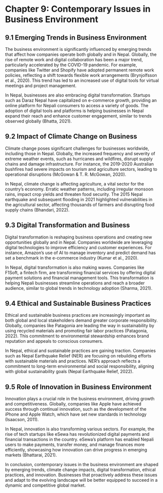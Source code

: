 # Chapter 9: Contemporary Issues in Business Environment

## 9.1 Emerging Trends in Business Environment

The business environment is significantly influenced by emerging trends that affect how companies operate both globally and in Nepal. Globally, the rise of remote work and digital collaboration has been a major trend, particularly accelerated by the COVID-19 pandemic. For example, companies like Twitter and Shopify have adopted permanent remote work policies, reflecting a shift towards flexible work arrangements (Brynjolfsson et al., 2020). This trend has led to an increased use of digital tools for virtual meetings and project management.

In Nepal, businesses are also embracing digital transformation. Startups such as Daraz Nepal have capitalized on e-commerce growth, providing an online platform for Nepali consumers to access a variety of goods. The adoption of digital tools and platforms is helping businesses in Nepal expand their reach and enhance customer engagement, similar to trends observed globally (Bhatta, 2021).

## 9.2 Impact of Climate Change on Business

Climate change poses significant challenges for businesses worldwide, including those in Nepal. Globally, the increased frequency and severity of extreme weather events, such as hurricanes and wildfires, disrupt supply chains and damage infrastructure. For instance, the 2019-2020 Australian bushfires had severe impacts on tourism and agriculture sectors, leading to operational disruptions (McGowan & T. R. McGowan, 2020).

In Nepal, climate change is affecting agriculture, a vital sector for the country’s economy. Erratic weather patterns, including irregular monsoon rains, impact crop yields and threaten food security. The 2015 Nepal earthquake and subsequent flooding in 2021 highlighted vulnerabilities in the agricultural sector, affecting thousands of farmers and disrupting food supply chains (Bhandari, 2022).

## 9.3 Digital Transformation and Business

Digital transformation is reshaping business operations and creating new opportunities globally and in Nepal. Companies worldwide are leveraging digital technologies to improve efficiency and customer experiences. For instance, Amazon’s use of AI to manage inventory and predict demand has set a benchmark in the e-commerce industry (Kumar et al., 2020).

In Nepal, digital transformation is also making waves. Companies like F1Soft, a fintech firm, are transforming financial services by offering digital payment solutions and financial management tools. This transformation is helping Nepali businesses streamline operations and reach a broader audience, similar to global trends in technology adoption (Sharma, 2021).

## 9.4 Ethical and Sustainable Business Practices

Ethical and sustainable business practices are increasingly important as both global and local stakeholders demand greater corporate responsibility. Globally, companies like Patagonia are leading the way in sustainability by using recycled materials and promoting fair labor practices (Patagonia, 2022). This commitment to environmental stewardship enhances brand reputation and appeals to conscious consumers.

In Nepal, ethical and sustainable practices are gaining traction. Companies such as Nepal Earthquake Relief (NER) are focusing on rebuilding efforts with sustainable materials and practices. NER’s approach reflects a commitment to long-term environmental and social responsibility, aligning with global sustainability goals (Nepal Earthquake Relief, 2022).

## 9.5 Role of Innovation in Business Environment

Innovation plays a crucial role in the business environment, driving growth and competitiveness. Globally, companies like Apple have achieved success through continual innovation, such as the development of the iPhone and Apple Watch, which have set new standards in technology (Isaacson, 2011).

In Nepal, innovation is also transforming various sectors. For example, the rise of tech startups like eSewa has revolutionized digital payments and financial transactions in the country. eSewa’s platform has enabled Nepali users to make payments, transfer money, and manage finances more efficiently, showcasing how innovation can drive progress in emerging markets (Bhattarai, 2021).

In conclusion, contemporary issues in the business environment are shaped by emerging trends, climate change impacts, digital transformation, ethical practices, and innovation. Businesses that proactively address these issues and adapt to the evolving landscape will be better equipped to succeed in a dynamic and competitive global market.
